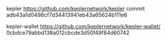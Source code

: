 kepler
https://github.com/keplernetwork/kepler
commit adb43a1d0498cf7d34413941eb43a65624b111e6

kepler-wallet
https://github.com/keplernetwork/kepler-wallet/
0cbdce79abbd138a012cbcde3d50f49f84d60742